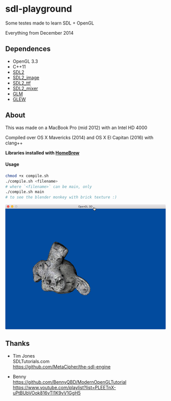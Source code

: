 # sdl-playground
Some testes made to learn SDL + OpenGL

Everything from December 2014


## Dependences

- OpenGL 3.3
- C++11
- [SDL2](https://www.libsdl.org/download-2.0.php)
- [SDL2_image](https://www.libsdl.org/projects/SDL_image/)
- [SDL2_ttf](https://www.libsdl.org/projects/SDL_ttf/)
- [SDL2_mixer](https://www.libsdl.org/projects/SDL_mixer/)
- [GLM](http://glm.g-truc.net)
- [GLEW](http://glew.sourceforge.net)


## About

This was made on a MacBook Pro (mid 2012)
with an Intel HD 4000

Compiled over OS X Mavericks (2014)
and OS X El Capitan (2016) with clang++

__Libraries installed with [HomeBrew](http://brew.sh)__

#### Usage

```sh
chmod +x compile.sh
./compile.sh <filename>
# where `<filename>` can be main, only
./compile.sh main
# to see the blender monkey with brick texture :)
```

![](res/preview.tiff)


## Thanks

- Tim Jones   
SDLTutorials.com   
https://github.com/MetaCipher/the-sdl-engine

- Benny   
https://github.com/BennyQBD/ModernOpenGLTutorial   
https://www.youtube.com/playlist?list=PLEETnX-uPtBUbVOok816vTl1K9vV1GgH5
